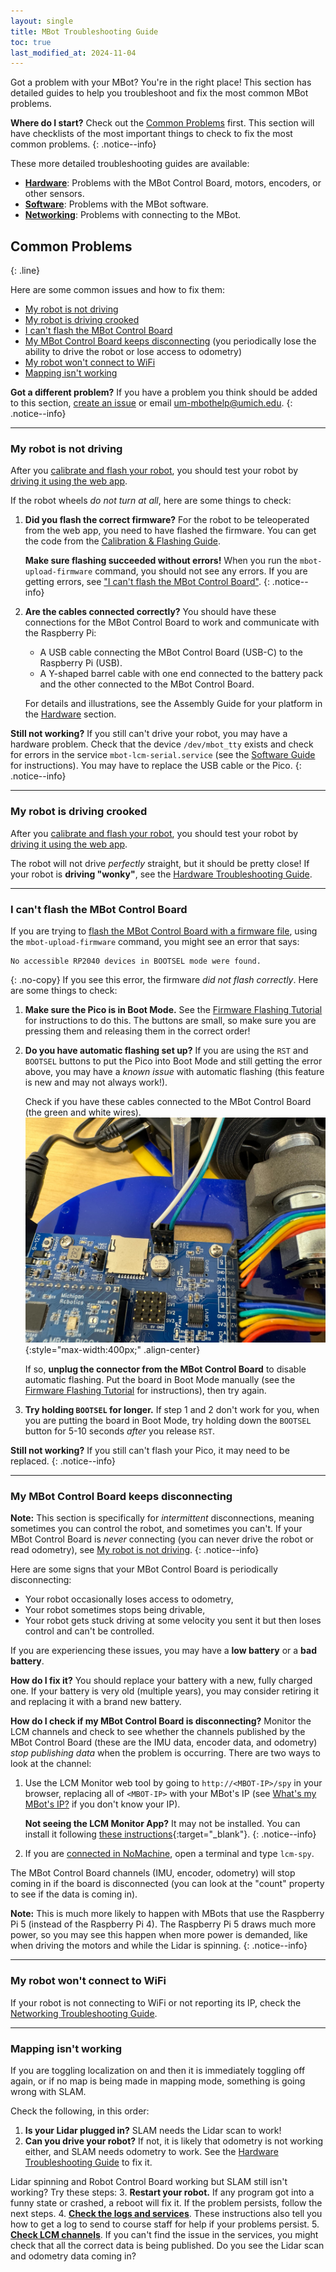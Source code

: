 ```yaml
---
layout: single
title: MBot Troubleshooting Guide
toc: true
last_modified_at: 2024-11-04
---
```


Got a problem with your MBot? You're in the right place! This section has detailed guides to help you troubleshoot and fix the most common MBot problems.

**Where do I start?** Check out the [Common Problems](#common-problems) first. This section will have checklists of the most important things to check to fix the most common problems.
{: .notice--info}

These more detailed troubleshooting guides are available:
* [**Hardware**](/docs/troubleshooting/hardware/): Problems with the MBot Control Board, motors, encoders, or other sensors.
* [**Software**](/docs/troubleshooting/software/): Problems with the MBot software.
* [**Networking**](/docs/troubleshooting/networking/): Problems with connecting to the MBot.

## Common Problems
{: .line}

Here are some common issues and how to fix them:
* [My robot is not driving](#my-robot-is-not-driving)
* [My robot is driving crooked](#my-robot-is-driving-crooked)
* [I can't flash the MBot Control Board](#i-cant-flash-the-mbot-control-board)
* [My MBot Control Board keeps disconnecting](#my-mbot-control-board-keeps-disconnecting) (you periodically lose the ability to drive the robot or lose access to odometry)
* [My robot won't connect to WiFi](#my-robot-wont-connect-to-wifi)
* [Mapping isn't working](#mapping-isnt-working)

**Got a different problem?** If you have a problem you think should be added to this section, [create an issue](https://github.com/michiganrobotics/mbot/issues/new) or email [um-mbothelp@umich.edu](mailto:um-mbothelp@umich.edu).
{: .notice--info}

---

### My robot is not driving

After you [calibrate and flash your robot](/docs/setup/03-calibration/), you should test your robot by [driving it using the web app](/docs/tutorials/drive).

If the robot wheels *do not turn at all*, here are some things to check:
1. **Did you flash the correct firmware?** For the robot to be teleoperated from the web app, you need to have flashed the firmware. You can get the code from the [Calibration & Flashing Guide](/docs/setup/03-calibration/).

    **Make sure flashing succeeded without errors!** When you run the `mbot-upload-firmware` command, you should not see any errors. If you are getting errors, see ["I can't flash the MBot Control Board"](#i-cant-flash-the-mbot-control-board).
    {: .notice--info}

2. **Are the cables connected correctly?** You should have these connections for the MBot Control Board to work and communicate with the Raspberry Pi:
    * A USB cable connecting the MBot Control Board (USB-C) to the Raspberry Pi (USB).
    * A Y-shaped barrel cable with one end connected to the battery pack and the other connected to the MBot Control Board.

    For details and illustrations, see the Assembly Guide for your platform in the [Hardware](/docs/hardware) section.

**Still not working?** If you still can't drive your robot, you may have a hardware problem. Check that the device `/dev/mbot_tty` exists and check for errors in the service `mbot-lcm-serial.service` (see the [Software Guide]((/docs/troubleshooting/software/#checking-service-status)) for instructions). You may have to replace the USB cable or the Pico.
{: .notice--info}

---

### My robot is driving crooked

After you [calibrate and flash your robot](/docs/setup/03-calibration/), you should test your robot by [driving it using the web app](/docs/tutorials/drive).

The robot will not drive *perfectly* straight, but it should be pretty close! If your robot is **driving "wonky"**, see the [Hardware Troubleshooting Guide](/docs/troubleshooting/hardware).

---

### I can't flash the MBot Control Board

If you are trying to [flash the MBot Control Board with a firmware file](/docs/setup/firmware), using the `mbot-upload-firmware` command, you might see an error that says:
```
No accessible RP2040 devices in BOOTSEL mode were found.
```
{: .no-copy}
If you see this error, the firmware *did not flash correctly*. Here are some things to check:

1. **Make sure the Pico is in Boot Mode.** See the [Firmware Flashing Tutorial](/docs/setup/firmware/#1-manual-boot-mode) for instructions to do this. The buttons are small, so make sure you are pressing them and releasing them in the correct order!
2. **Do you have automatic flashing set up?** If you are using the `RST` and `BOOTSEL` buttons to put the Pico into Boot Mode and still getting the error above, you may have a *known issue* with automatic flashing (this feature is new and may not always work!).

    Check if you have these cables connected to the MBot Control Board (the green and white wires).
    ![The cable needed to automatically flash the MBot Control Board](/assets/images/hardware/classic/assembly/wiring/1-final-assemble1.jpg){:style="max-width:400px;" .align-center}

    If so, **unplug the connector from the MBot Control Board** to disable automatic flashing. Put the board in Boot Mode manually (see the [Firmware Flashing Tutorial](/docs/setup/firmware/#1-manual-boot-mode) for instructions), then try again.

3. **Try holding `BOOTSEL` for longer.** If step 1 and 2 don't work for you, when you are putting the board in Boot Mode, try holding down the `BOOTSEL` button for 5-10 seconds *after* you release `RST`.

**Still not working?** If you still can't flash your Pico, it may need to be replaced.
{: .notice--info}

---

### My MBot Control Board keeps disconnecting

**Note:** This section is specifically for *intermittent* disconnections, meaning sometimes you can control the robot, and sometimes you can't. If your MBot Control Board is *never* connecting (you can never drive the robot or read odometry), see [My robot is not driving](#my-robot-is-not-driving).
{: .notice--info}

Here are some signs that your MBot Control Board is periodically disconnecting:
* Your robot occasionally loses access to odometry,
* Your robot sometimes stops being drivable,
* Your robot gets stuck driving at some velocity you sent it but then loses control and can't be controlled.

If you are experiencing these issues, you may have a **low battery** or a **bad battery**.

**How do I fix it?** You should replace your battery with a new, fully charged one. If your battery is very old (multiple years), you may consider retiring it and replacing it with a brand new battery.

**How do I check if my MBot Control Board is disconnecting?** Monitor the LCM channels and check to see whether the channels published by the MBot Control Board (these are the IMU data, encoder data, and odometry) *stop publishing data* when the problem is occurring. There are two ways to look at the channel:
1. Use the LCM Monitor web tool by going to `http://<MBOT-IP>/spy` in your browser, replacing all of `<MBOT-IP>` with your MBot's IP (see [What's my MBot's IP?](/docs/tutorials/get-ip) if you don't know your IP).

    **Not seeing the LCM Monitor App?** It may not be installed. You can install it following [these instructions](https://github.com/mbot-project/mbot_lcm_monitor/?tab=readme-ov-file#installing-from-the-latest-release-recommended){:target="_blank"}.
    {: .notice--info}

2. If you are [connected in NoMachine](/docs/tutorials/no-machine/), open a terminal and type `lcm-spy`.

The MBot Control Board channels (IMU, encoder, odometry) will stop coming in if the board is disconnected (you can look at the "count" property to see if the data is coming in).

**Note:** This is much more likely to happen with MBots that use the Raspberry Pi 5 (instead of the Raspberry Pi 4). The Raspberry Pi 5 draws much more power, so you may see this happen when more power is demanded, like when driving the motors and while the Lidar is spinning.
{: .notice--info}

---

### My robot won't connect to WiFi

If your robot is not connecting to WiFi or not reporting its IP, check the [Networking Troubleshooting Guide](/docs/troubleshooting/networking).

---

### Mapping isn't working

If you are toggling localization on and then it is immediately toggling off again, or if no map is being made in mapping mode, something is going wrong with SLAM.

Check the following, in this order:
1. **Is your Lidar plugged in?** SLAM needs the Lidar scan to work!
2. **Can you drive your robot?** If not, it is likely that odometry is not working either, and SLAM needs odometry to work. See the [Hardware Troubleshooting Guide](/docs/troubleshooting/hardware) to fix it.

Lidar spinning and Robot Control Board working but SLAM still isn't working? Try these steps:
3. **Restart your robot.** If any program got into a funny state or crashed, a reboot will fix it. If the problem persists, follow the next steps.
4. [**Check the logs and services**](/docs/troubleshooting/software/#checking-service-status). These instructions also tell you how to get a log to send to course staff for help if your problems persist.
5. [**Check LCM channels**](/docs/troubleshooting/software/#viewing-lcm-channels). If you can't find the issue in the services, you might check that all the correct data is being published. Do you see the Lidar scan and odometry data coming in?
